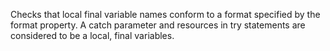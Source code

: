 Checks that local final variable names conform to a format specified by the format property. A catch parameter and resources in try statements are considered to be a local, final variables.